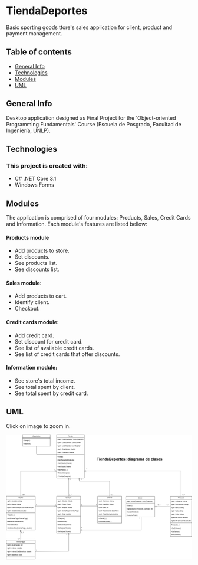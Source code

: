 # TiendaDeportes
Basic sporting goods ttore's sales application for client, product and payment management.

## Table of contents
* [General Info](#general-info)
* [Technologies](#technologies)
* [Modules](#modules)
* [UML](https://github.com/ivan-svetlich/bookshelf/blob/main/screenshots/README.md)

## General Info
Desktop application designed as Final Project for the 'Object-oriented Programming Fundamentals' Course (Escuela de Posgrado, Facultad de Ingeniería, UNLP).

## Technologies
### This project is created with:
* C# .NET Core 3.1
* Windows Forms

## Modules
The application is comprised of four modules: Products, Sales, Credit Cards and Information. Each module's features are listed bellow:

#### Products module
* Add products to store.
* Set discounts.
* See products list.
* See discounts list.

#### Sales module:
* Add products to cart.
* Identify client.
* Checkout.

#### Credit cards module:
* Add credit card.
* Set discount for credit card.
* See list of available credit cards.
* See list of credit cards that offer discounts.

#### Information module:
* See store's total income.
* See total spent by client.
* See total spent by credit card.

## UML
Click on image to zoom in.

![UML](https://github.com/ivan-svetlich/TiendaDeportes/blob/master/UML.png)
